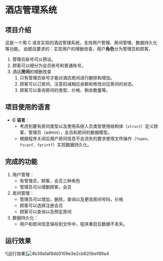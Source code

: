 # 酒店管理系统

## 项目介绍
这是一个用 C 语言实现的酒店管理系统，支持用户管理、房间管理、数据持久化等功能。
由题目要求的：实现用户的增删改查，用户**角色**分为管理员和顾客。
   1. 管理员账号可以预设。
   2. 顾客可以细分为会员账号和普通账号。
2. 酒店**房间**的增删改查
   1. 只有管理员账号才能对酒店房间进行删除和增加。
   2. 顾客可以订房间，注意扣减相应余额和修改对应房间的状态。
   3. 顾客可以查询房间的类型、价格、剩余数量等。

## 项目使用的语言
- **C 语言**：
  - 考虑到要有房间类型以及使用系统人员类型使用结构体（`struct`）定义顾客，管理员（admin），会员和房间的数据模型。
  - 根据程序关闭后用户房间信息不会流失的要求使用文件操作（`fopen`、`fscanf`、`fprintf`）实现数据持久化。
## 完成的功能
1. 用户管理：
   - 有管理员，顾客，会员三种角色
   - 管理员可以增删顾客，会员
2. 房间管理：
   - 管理员可以增加，删除，查询以及更改房间号码，价格
   - 顾客可以选择注册会员
   - 顾客可以查询以及预定房间
3. 数据持久化：
   - 用户和房间信息保存到文件中，程序重启后数据不丢失。

## 运行效果
![运行效果]![4b39a1af8dd3109e3e2cb820bef89a4](https://github.com/user-attachments/assets/fa0d2d6b-c5b7-4d0a-a995-3f40fc7f81b7)
